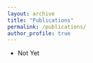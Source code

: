 ```yaml
---
layout: archive
title: "Publications"
permalink: /publications/
author_profile: true
---
```

* Not Yet

